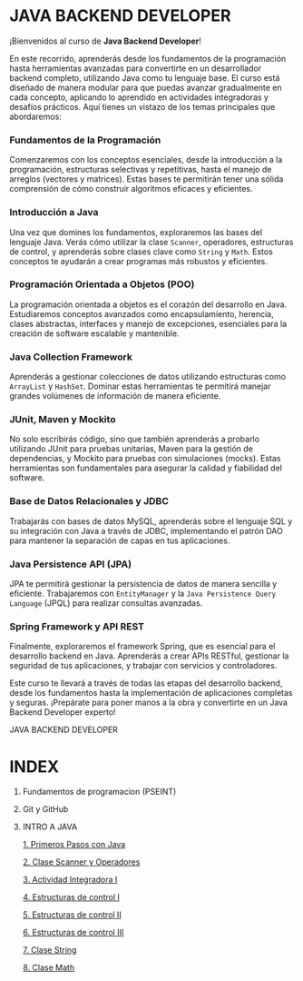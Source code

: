 # JAVA BACKEND DEVELOPER

¡Bienvenidos al curso de **Java Backend Developer**!

En este recorrido, aprenderás desde los fundamentos de la programación hasta herramientas avanzadas para convertirte en un desarrollador backend completo, utilizando Java como tu lenguaje base. El curso está diseñado de manera modular para que puedas avanzar gradualmente en cada concepto, aplicando lo aprendido en actividades integradoras y desafíos prácticos. Aquí tienes un vistazo de los temas principales que abordaremos:

### **Fundamentos de la Programación**

Comenzaremos con los conceptos esenciales, desde la introducción a la programación, estructuras selectivas y repetitivas, hasta el manejo de arreglos (vectores y matrices). Estas bases te permitirán tener una sólida comprensión de cómo construir algoritmos eficaces y eficientes.

### **Introducción a Java**

Una vez que domines los fundamentos, exploraremos las bases del lenguaje Java. Verás cómo utilizar la clase `Scanner`, operadores, estructuras de control, y aprenderás sobre clases clave como `String` y `Math`. Estos conceptos te ayudarán a crear programas más robustos y eficientes.

### **Programación Orientada a Objetos (POO)**

La programación orientada a objetos es el corazón del desarrollo en Java. Estudiaremos conceptos avanzados como encapsulamiento, herencia, clases abstractas, interfaces y manejo de excepciones, esenciales para la creación de software escalable y mantenible.

### **Java Collection Framework**

Aprenderás a gestionar colecciones de datos utilizando estructuras como `ArrayList` y `HashSet`. Dominar estas herramientas te permitirá manejar grandes volúmenes de información de manera eficiente.

### **JUnit, Maven y Mockito**

No solo escribirás código, sino que también aprenderás a probarlo utilizando JUnit para pruebas unitarias, Maven para la gestión de dependencias, y Mockito para pruebas con simulaciones (mocks). Estas herramientas son fundamentales para asegurar la calidad y fiabilidad del software.

### **Base de Datos Relacionales y JDBC**

Trabajarás con bases de datos MySQL, aprenderás sobre el lenguaje SQL y su integración con Java a través de JDBC, implementando el patrón DAO para mantener la separación de capas en tus aplicaciones.

### **Java Persistence API (JPA)**

JPA te permitirá gestionar la persistencia de datos de manera sencilla y eficiente. Trabajaremos con `EntityManager` y la `Java Persistence Query Language` (JPQL) para realizar consultas avanzadas.

### **Spring Framework y API REST**

Finalmente, exploraremos el framework Spring, que es esencial para el desarrollo backend en Java. Aprenderás a crear APIs RESTful, gestionar la seguridad de tus aplicaciones, y trabajar con servicios y controladores.

Este curso te llevará a través de todas las etapas del desarrollo backend, desde los fundamentos hasta la implementación de aplicaciones completas y seguras. ¡Prepárate para poner manos a la obra y convertirte en un Java Backend Developer experto!

JAVA BACKEND DEVELOPER

# INDEX

1. Fundamentos de programacion (PSEINT)

2. Git y GitHub

3. INTRO A JAVA

    [1. Primeros Pasos con Java](Java/Clase%201%20INTRO%20A%20JAVA%20Primeros%20Pasos%20con%20Java)

    [2. Clase Scanner y Operadores](Java/Clase%202%20INTRO%20A%20JAVA%20Clase%20Scanner%20y%20Operadores)

    [3. Actividad Integradora I](Java/Clase%203%20INTRO%20A%20JAVA%20Actividad%20Integradora%20I)

    [4. Estructuras de control I](Java/Clase%204%20INTRO%20A%20JAVA%20Estructuras%20de%20control%20I)

    [5. Estructuras de control II](Java/Clase%205%20INTRO%20A%20JAVA%20Estructuras%20de%20control%20II)

    [6. Estructuras de control III](Java/Clase%206%20INTRO%20A%20JAVA%20Estructuras%20de%20control%20III)

    [7. Clase String](Java/Clase%207%20INTRO%20A%20JAVA%20Clase%20String)

    [8. Clase Math](Java/Clase%208%20INTRO%20A%20JAVA%20Clase%20Math)
